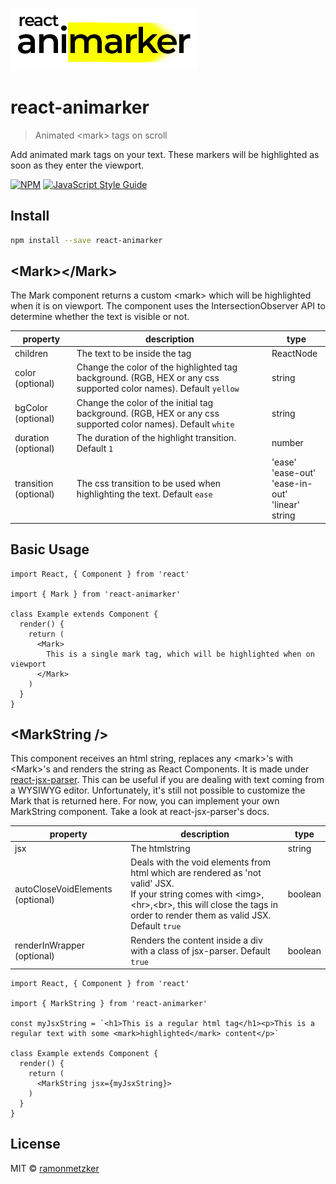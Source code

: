 ![Animarker](https://raw.githubusercontent.com/ramonmetzker/react-animarker/master/example/src/assets/animarker.png)

# react-animarker

> Animated &lt;mark&gt; tags on scroll

Add animated mark tags on your text. These markers will be highlighted as soon as they enter the viewport.

[![NPM](https://img.shields.io/npm/v/react-animarker.svg)](https://www.npmjs.com/package/react-animarker) [![JavaScript Style Guide](https://img.shields.io/badge/code_style-standard-brightgreen.svg)](https://standardjs.com)

## Install

```bash
npm install --save react-animarker
```

## &lt;Mark&gt;&lt;/Mark&gt;

The Mark component returns a custom &lt;mark&gt; which will be highlighted when it is on viewport. The component uses the IntersectionObserver API to determine whether the text is visible or not.

| property              | description                                                                                                       | type                                                                |
| --------------------- | ----------------------------------------------------------------------------------------------------------------- | ------------------------------------------------------------------- |
| children              | The text to be inside the tag                                                                                     | ReactNode                                                           |
| color (optional)      | Change the color of the highlighted tag background. (RGB, HEX or any css supported color names). Default `yellow` | string                                                              |
| bgColor (optional)    | Change the color of the initial tag background. (RGB, HEX or any css supported color names). Default `white`      | string                                                              |
| duration (optional)   | The duration of the highlight transition. Default `1`                                                             | number                                                              |
| transition (optional) | The css transition to be used when highlighting the text. Default `ease`                                          | 'ease' <br> 'ease-out' <br> 'ease-in-out' <br> 'linear' <br> string |

## Basic Usage

```tsx
import React, { Component } from 'react'

import { Mark } from 'react-animarker'

class Example extends Component {
  render() {
    return (
      <Mark>
        This is a single mark tag, which will be highlighted when on viewport
      </Mark>
    )
  }
}
```

## &lt;MarkString /&gt;

This component receives an html string, replaces any &lt;mark&gt;'s with &lt;Mark&gt;'s and renders the string as React Components. It is made under [react-jsx-parser](https://www.npmjs.com/package/react-jsx-parser). This can be useful if you are dealing with text coming from a WYSIWYG editor.
Unfortunately, it's still not possible to customize the Mark that is returned here. For now, you can implement your own MarkString component. Take a look at react-jsx-parser's docs.

| property                         | description                                                                                                                                                                                                                   | type    |
| -------------------------------- | ----------------------------------------------------------------------------------------------------------------------------------------------------------------------------------------------------------------------------- | ------- |
| jsx                              | The htmlstring                                                                                                                                                                                                                | string  |
| autoCloseVoidElements (optional) | Deals with the void elements from html which are rendered as 'not valid' JSX.<br> If your string comes with &lt;img&gt;, &lt;hr&gt;,&lt;br&gt;, this will close the tags in order to render them as valid JSX. Default `true` | boolean |
| renderInWrapper (optional)       | Renders the content inside a div with a class of jsx-parser. Default `true`                                                                                                                                                   | boolean |

```tsx
import React, { Component } from 'react'

import { MarkString } from 'react-animarker'

const myJsxString = `<h1>This is a regular html tag</h1><p>This is a regular text with some <mark>highlighted</mark> content</p>`

class Example extends Component {
  render() {
    return (
      <MarkString jsx={myJsxString}>
    )
  }
}
```

## License

MIT © [ramonmetzker](https://github.com/ramonmetzker)
